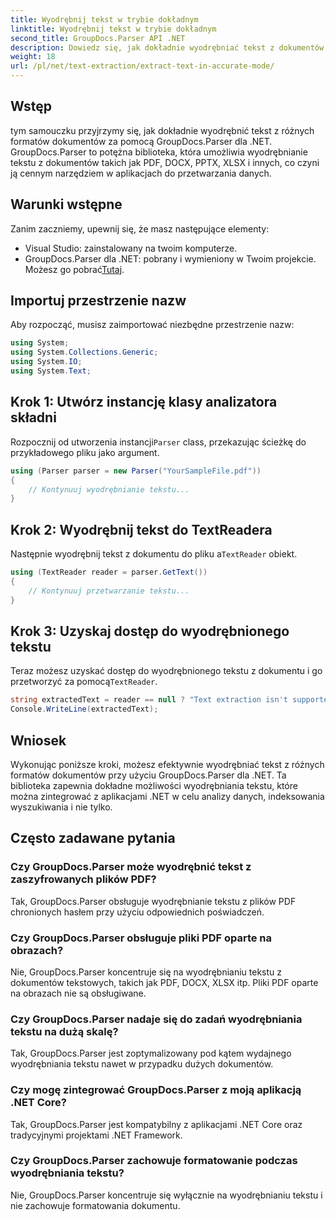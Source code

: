 ```yaml
---
title: Wyodrębnij tekst w trybie dokładnym
linktitle: Wyodrębnij tekst w trybie dokładnym
second_title: GroupDocs.Parser API .NET
description: Dowiedz się, jak dokładnie wyodrębniać tekst z dokumentów w platformie .NET przy użyciu programu GroupDocs.Parser w celu bezproblemowego przetwarzania danych.
weight: 18
url: /pl/net/text-extraction/extract-text-in-accurate-mode/
---
```

## Wstęp
tym samouczku przyjrzymy się, jak dokładnie wyodrębnić tekst z różnych formatów dokumentów za pomocą GroupDocs.Parser dla .NET. GroupDocs.Parser to potężna biblioteka, która umożliwia wyodrębnianie tekstu z dokumentów takich jak PDF, DOCX, PPTX, XLSX i innych, co czyni ją cennym narzędziem w aplikacjach do przetwarzania danych.
## Warunki wstępne
Zanim zaczniemy, upewnij się, że masz następujące elementy:
- Visual Studio: zainstalowany na twoim komputerze.
-  GroupDocs.Parser dla .NET: pobrany i wymieniony w Twoim projekcie. Możesz go pobrać[Tutaj](https://releases.groupdocs.com/parser/net/).

## Importuj przestrzenie nazw
Aby rozpocząć, musisz zaimportować niezbędne przestrzenie nazw:
```csharp
using System;
using System.Collections.Generic;
using System.IO;
using System.Text;
```
## Krok 1: Utwórz instancję klasy analizatora składni
 Rozpocznij od utworzenia instancji`Parser` class, przekazując ścieżkę do przykładowego pliku jako argument.
```csharp
using (Parser parser = new Parser("YourSampleFile.pdf"))
{
    // Kontynuuj wyodrębnianie tekstu...
}
```
## Krok 2: Wyodrębnij tekst do TextReadera
 Następnie wyodrębnij tekst z dokumentu do pliku a`TextReader` obiekt.
```csharp
using (TextReader reader = parser.GetText())
{
    // Kontynuuj przetwarzanie tekstu...
}
```
## Krok 3: Uzyskaj dostęp do wyodrębnionego tekstu
 Teraz możesz uzyskać dostęp do wyodrębnionego tekstu z dokumentu i go przetworzyć za pomocą`TextReader`.
```csharp
string extractedText = reader == null ? "Text extraction isn't supported" : reader.ReadToEnd();
Console.WriteLine(extractedText);
```

## Wniosek
Wykonując poniższe kroki, możesz efektywnie wyodrębniać tekst z różnych formatów dokumentów przy użyciu GroupDocs.Parser dla .NET. Ta biblioteka zapewnia dokładne możliwości wyodrębniania tekstu, które można zintegrować z aplikacjami .NET w celu analizy danych, indeksowania wyszukiwania i nie tylko.

## Często zadawane pytania
### Czy GroupDocs.Parser może wyodrębnić tekst z zaszyfrowanych plików PDF?
Tak, GroupDocs.Parser obsługuje wyodrębnianie tekstu z plików PDF chronionych hasłem przy użyciu odpowiednich poświadczeń.
### Czy GroupDocs.Parser obsługuje pliki PDF oparte na obrazach?
Nie, GroupDocs.Parser koncentruje się na wyodrębnianiu tekstu z dokumentów tekstowych, takich jak PDF, DOCX, XLSX itp. Pliki PDF oparte na obrazach nie są obsługiwane.
### Czy GroupDocs.Parser nadaje się do zadań wyodrębniania tekstu na dużą skalę?
Tak, GroupDocs.Parser jest zoptymalizowany pod kątem wydajnego wyodrębniania tekstu nawet w przypadku dużych dokumentów.
### Czy mogę zintegrować GroupDocs.Parser z moją aplikacją .NET Core?
Tak, GroupDocs.Parser jest kompatybilny z aplikacjami .NET Core oraz tradycyjnymi projektami .NET Framework.
### Czy GroupDocs.Parser zachowuje formatowanie podczas wyodrębniania tekstu?
Nie, GroupDocs.Parser koncentruje się wyłącznie na wyodrębnianiu tekstu i nie zachowuje formatowania dokumentu.